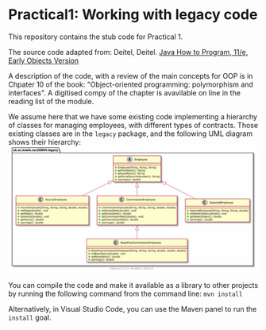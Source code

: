 # Practical1: Working with legacy code

This repository contains the stub code for Practical 1.

The source code adapted from: Deitel, Deitel. [Java How to Program, 11/e, Early Objects Version](https://github.com/pdeitel/JavaHowToProgram11e_EarlyObjects)

A description of the code, with a review of the main concepts for OOP is in Chpater 10 of the book: "Object-oriented programming: polymorphism and interfaces". A digitised compy of the chapter is avavilable on line in the reading list of the module.

We assume here that we have some existing code implementing a hierarchy of classes for managing employees, with different types of contracts.
Those existing classes are in the `legacy` package, and the following UML diagram shows their hierarchy:
![UML diagram](./hierarchy-legacy.png)

You can compile the code and make it available as a library to other projects by running the following command from the command line:
```mvn install```

Alternatively, in Visual Studio Code, you can use the Maven panel to run the `install` goal.
